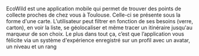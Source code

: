 EcoWild est une application mobile qui permet de trouver des points de collecte proches de chez vous à Toulouse. Celle-ci se présente sous la forme d'une carte. L’utilisateur peut filtrer en fonction de ses besoins (verre, carton), en voir la liste, se géolocaliser et même tracer un itinéraire jusqu'au marqueur de son choix. Le plus dans tout ça, c’est que l’application vous félicite via un système d'expérience enregistré sur un profil avec un avatar, un niveau et un rang
